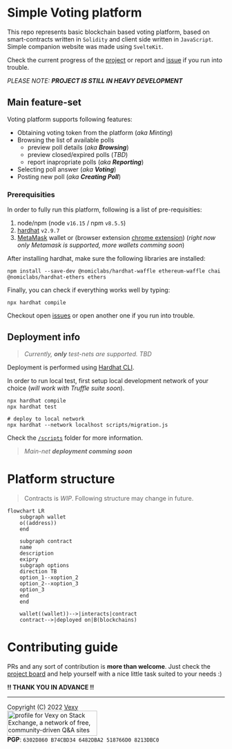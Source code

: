 # Simple Voting platform
This repo represents basic blockchain based voting platform, based on smart-contracts written in `Solidity` and client side written in `JavaScript`. Simple companion website was made using `SvelteKit`.

Check the current progress of the [project](https://github.com/vexy/simple_voting/projects/1) or report and [issue](https://github.com/vexy/simple_voting/issues) if you run into trouble.

_PLEASE NOTE: **PROJECT IS STILL IN HEAVY DEVELOPMENT**_

## Main feature-set
Voting platform supports following features:
  - Obtaining voting token from the platform (_aka Minting_)
  - Browsing the list of available polls
    - preview poll details (_aka **Browsing**_)
    - preview closed/expired polls (_TBD_)
    - report inapropriate polls (_aka **Reporting**_)
  - Selecting poll answer (_aka **Voting**_)
  - Posting new poll (_aka **Creating Poll**_)

### Prerequisities
In order to fully run this platform, following is a list of pre-requisities:
1. node/npm (node `v16.15` / npm `v8.5.5`)
2. [hardhat](https://hardhat.org/getting-started/#installation) `v2.9.7`
3. [MetaMask](https://metamask.io/) wallet or (browser extension [chrome extension](https://chrome.google.com/webstore/detail/metamask/nkbihfbeogaeaoehlefnkodbefgpgknn?hl=en))
(_right now only Metamask is supported, more wallets comming soon_)

After installing hardhat, make sure the following libraries are installed:
```
npm install --save-dev @nomiclabs/hardhat-waffle ethereum-waffle chai @nomiclabs/hardhat-ethers ethers
```

Finally, you can check if everything works well by typing:
```
npx hardhat compile
```

Checkout open [issues](https://github.com/vexy/simple_voting/issues) or open another one if you run into trouble.

## Deployment info
> _Currently, **only** test-nets are supported. TBD_

Deployment is performed using [Hardhat CLI](https://hardhat.org/).  

In order to run local test, first setup local development network of your choice (_will work with Truffle suite soon_).

```
npx hardhat compile
npx hardhat test

# deploy to local network
npx hardhat --network localhost scripts/migration.js
```

Check the [`/scripts`](/scripts/) folder for more information.

> _Main-net **deployment comming soon**_

# Platform structure
> Contracts is _WIP_. Following structure may change in future.

```mermaid
flowchart LR
    subgraph wallet
    o((address))
    end

    subgraph contract
    name
    description
    exipry
    subgraph options
    direction TB
    option_1--xoption_2
    option_2--xoption_3
    option_3
    end
    end

    wallet((wallet))-->|interacts|contract
    contract-->|deployed on|B(blockchains)
```

# Contributing guide
PRs and any sort of contribution is **more than welcome**. Just check the [project board](https://github.com/vexy/simple_voting/projects/1) and help yourself with a nice little task suited to your needs :)  

**!! THANK YOU IN ADVANCE !!**

---
Copyright (C) 2022 [Vexy](https://github.com/vexy)  
<a href="https://stackexchange.com/users/215166">
  <img src="https://stackexchange.com/users/flair/215166.png?theme=clean" width="208" height="58" alt="profile for Vexy on Stack Exchange, a network of free, community-driven Q&amp;A sites" title="profile for Vexy on Stack Exchange, a network of free, community-driven Q&amp;A sites">
</a><br>
**PGP**: `6302D860 B74CBD34 6482DBA2 518766D0 8213DBC0`
